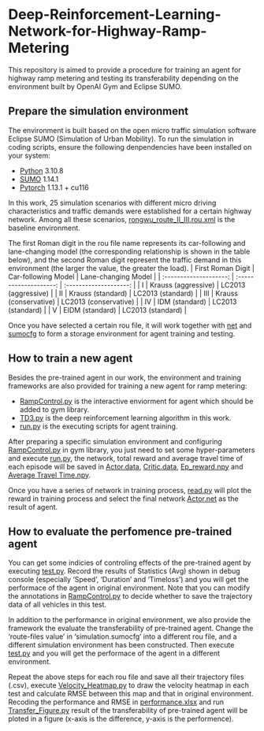 # Deep-Reinforcement-Learning-Network-for-Highway-Ramp-Metering
This repository is aimed to provide a procedure for training an agent for highway ramp metering and testing its transferability depending on the environment built by OpenAI Gym and Eclipse SUMO.

## Prepare the simulation environment
The environment is built based on the open micro traffic simulation software Eclipse SUMO (Simulation of Urban Mobility). To run the simulation in coding scripts, ensure the following denpendencies have been installed on your system:
* [Python](https://www.python.org/) 3.10.8
* [SUMO](https://eclipse.dev/sumo/) 1.14.1
* [Pytorch](https://pytorch.org/) 1.13.1 + cu116

In this work, 25 simulation scenarios with different micro driving characteristics and traffic demands were established for a certain highway network. Among all these scenarios, 
[rongwu_route_II_III.rou.xml](https://github.com/YuHan-Research-Group-SEU/Deep-Reinforcement-Learning-Network-for-Highway-Ramp-Metering/blob/main/Simulation/rongwu_route_II_III.rou.xml) is the baseline environment.  

The first Roman digit in the rou file name represents its car-following and lane-changing model (the corresponding relationship is shown in the table below), and the second Roman digit represent the traffic demand in this environment (the larger the value, the greater the load).
| First Roman Digit      | Car-following Model    | Lane-changing Model    |
| :--------------------: | :--------------------: | :--------------------: |
| I                      | Krauss (aggressive)    | LC2013 (aggressive)    |
| II                     | Krauss (standard)      | LC2013 (standard)      |
| III                    | Krauss (conservative)  | LC2013 (conservative)  |
| IV                     | IDM (standard)         | LC2013 (standard)      |
| V                      | EIDM (standard)        | LC2013 (standard)      |

Once you have selected a certain rou file, it will work together with [net](https://github.com/YuHan-Research-Group-SEU/Deep-Reinforcement-Learning-Network-for-Highway-Ramp-Metering/blob/main/Simulation/rongwu.net.xml)
and [sumocfg](https://github.com/YuHan-Research-Group-SEU/Deep-Reinforcement-Learning-Network-for-Highway-Ramp-Metering/blob/main/Simulation/simulation.sumocfg) to form a storage environment for agent training and testing. 

## How to train a new agent
Besides the pre-trained agent in our work, the environment and training frameworks are also provided for training a new agent for ramp metering:  
* [RampControl.py](https://github.com/YuHan-Research-Group-SEU/Deep-Reinforcement-Learning-Network-for-Highway-Ramp-Metering/blob/main/Env/RampControl.py) is the interactive enviorment for agent which should be added to gym library.
* [TD3.py](https://github.com/YuHan-Research-Group-SEU/Deep-Reinforcement-Learning-Network-for-Highway-Ramp-Metering/blob/main/Model%20and%20Training/TD3.py) is the deep reinforcement learning algorithm in this work.
* [run.py](https://github.com/YuHan-Research-Group-SEU/Deep-Reinforcement-Learning-Network-for-Highway-Ramp-Metering/blob/main/Model%20and%20Training/run.py) is the executing scripts for agent training.

After preparing a specific simulation environment and configuring [RampControl.py](https://github.com/YuHan-Research-Group-SEU/Deep-Reinforcement-Learning-Network-for-Highway-Ramp-Metering/blob/main/Env/RampControl.py) in gym library, you just 
need to set some hyper-parameters and execute [run.py](https://github.com/YuHan-Research-Group-SEU/Deep-Reinforcement-Learning-Network-for-Highway-Ramp-Metering/blob/main/Model%20and%20Training/run.py), the network, total reward and average travel time of each episode will be saved 
in [Actor.data](https://github.com/YuHan-Research-Group-SEU/Deep-Reinforcement-Learning-Network-for-Highway-Ramp-Metering/blob/main/Results/Actor.data), [Critic.data](https://github.com/YuHan-Research-Group-SEU/Deep-Reinforcement-Learning-Network-for-Highway-Ramp-Metering/blob/main/Results/Critic.data), 
[Ep_reward.npy](https://github.com/YuHan-Research-Group-SEU/Deep-Reinforcement-Learning-Network-for-Highway-Ramp-Metering/blob/main/Results/Ep_Reward.npy) and [Average Travel Time.npy](https://github.com/YuHan-Research-Group-SEU/Deep-Reinforcement-Learning-Network-for-Highway-Ramp-Metering/blob/main/Results/Average%20Travel%20Time.npy).

Once you have a series of network in training process, [read.py](https://github.com/YuHan-Research-Group-SEU/Deep-Reinforcement-Learning-Network-for-Highway-Ramp-Metering/blob/main/Read%20and%20Test/read.py) will plot the reward in training process and select the final network 
[Actor.net](https://github.com/YuHan-Research-Group-SEU/Deep-Reinforcement-Learning-Network-for-Highway-Ramp-Metering/blob/main/Results/Actor.net) as the result of agent.

## How to evaluate the perfomence pre-trained agent
You can get some indicies of controling effects of the pre-trained agent by executing [test.py](https://github.com/YuHan-Research-Group-SEU/Deep-Reinforcement-Learning-Network-for-Highway-Ramp-Metering/blob/main/Read%20and%20Test/test.py). Record the results of Statistics (Avg) shown in debug console (especially ‘Speed’, ‘Duration’ and ‘Timeloss’) 
and you will get the performace of the agent in original environment. Note that you can modify the annotations in [RampControl.py](https://github.com/YuHan-Research-Group-SEU/Deep-Reinforcement-Learning-Network-for-Highway-Ramp-Metering/blob/main/Env/RampControl.py) to decide whether to save the trajectory data of all vehicles in this test.  

In addition to the performance in original environment, we also provide the framework the evaluate the transferability of pre-trained agent. Change the ‘route-files value’ in ‘simulation.sumocfg’  into a different rou file, and a different simulation environment has been constructed. Then 
execute [test.py](https://github.com/YuHan-Research-Group-SEU/Deep-Reinforcement-Learning-Network-for-Highway-Ramp-Metering/blob/main/Read%20and%20Test/test.py) and you will get the performace of the agent in a different environment. 

Repeat the above steps for each rou file and save all their trajectory files (.csv), execute [Velocity_Heatmap.py](https://github.com/YuHan-Research-Group-SEU/Deep-Reinforcement-Learning-Network-for-Highway-Ramp-Metering/blob/main/Transferability%20Test/Velocity_Heatmap.py) to draw the velocity heatmap in each test and calculate RMSE between this map and 
that in original environment. Recoding the performance and RMSE in [performance.xlsx](https://github.com/YuHan-Research-Group-SEU/Deep-Reinforcement-Learning-Network-for-Highway-Ramp-Metering/blob/main/Transferability%20Test/Performance.xlsx) and run [Transfer_Figure.py](https://github.com/YuHan-Research-Group-SEU/Deep-Reinforcement-Learning-Network-for-Highway-Ramp-Metering/blob/main/Transferability%20Test/Transfer_Figure.py) 
result of the transferability of pre-trained agent will be ploted in a figure (x-axis is the difference, y-axis is the performence).
